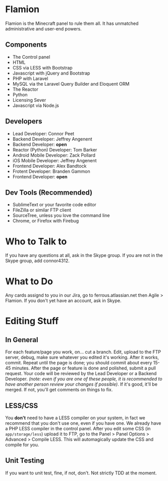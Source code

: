 Flamion
=========

Flamion is the Minecraft panel to rule them all. It has unmatched administrative and user-end powers.

Components
-
- The Control panel
 - HTML
 - CSS via LESS with Bootstrap
 - Javascript with jQuery and Bootstrap
 - PHP with Laravel
 - MySQL via the Laravel Query Builder and Eloquent ORM
- The Reactor
 -  Python  
- Licensing Sever
 - Javascript via Node.js

Developers
-----------

- Lead Developer: Connor Peet
- Backend Developer: Jeffrey Angenent
- Backend Developer: **open**
- Reactor (Python) Developer: Tom Barker
- Android Mobile Developer: Zack Pollard
- iOS Mobile Developer: Jeffrey Angenent
- Frontend Developer: Alex Bandtock
- Frotent Developer: Branden Gammon
- Frontend Developer: **open**

Dev Tools (Recommended)
--------------
- SublimeText or your favorite code editor
- FileZilla or similar FTP client
- SourceTree, unless you love the command line
- Chrome, or Firefox with Firebug

Who to Talk to
==
If you have any questions at all, ask in the Skype group. If you are not in the Skype group, add connor4312.

What to Do
==
Any cards assignd to you in our Jira, go to ferrous.atlassian.net then Agile > Flamion. If you don't yet have an account, ask in Skype.

Editing Stuff
=========
In General
---
For each feature/page you work, on... cut a branch. Edit, upload to the FTP server, debug, make sure whatever you edited it's working. After it works, commit. Repeat until the page is done; you should commit about every 15-45 minutes. After the page or feature is done and polished, submit a pull request. Your code will be reviewed by the Lead Developer or a Backend Developer. *(note: even if you are one of these people, it is recommended to have another person review your changes if possible)*. If it's good, it'll be merged. If not, you'll get comments on things to fix.

LESS/CSS
---
You **don't** need to have a LESS compiler on your system, in fact we recommend that you don't use one, even if you have one. We already have a PHP LESS compiler in the control panel. After you edit some CSS (in `app/storage/less`) upload it to FTP, go to the Panel > Panel Options > Advanced > Compile LESS. This will automagically update the CSS and compile for you.

Unit Testing
---
If you want to unit test, fine, if not, don't. Not strictly TDD at the moment.
  

    
